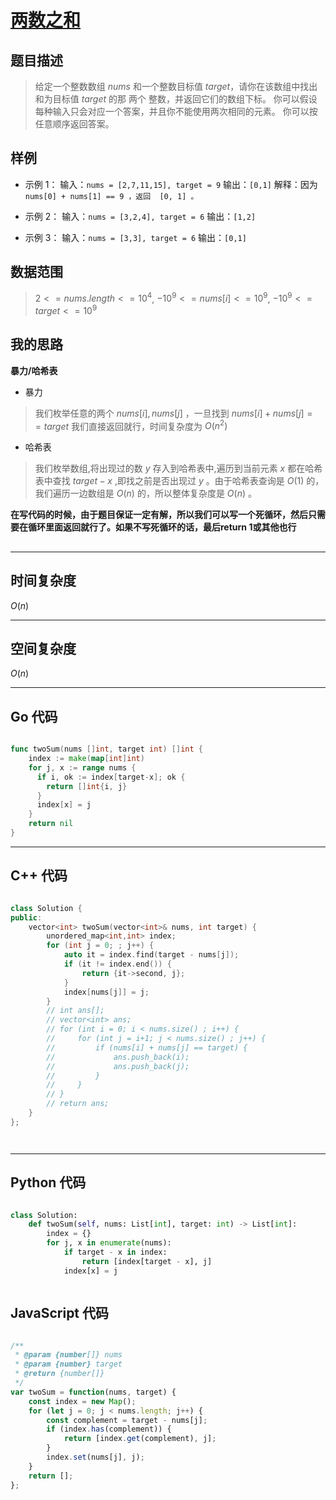 # [两数之和](https://leetcode.cn/problems/two-sum/description/?envType=study-plan-v2&envId=top-100-liked)
## 题目描述 

> 给定一个整数数组 $nums$ 和一个整数目标值 $target$，请你在该数组中找出 和为目标值 $target$  的那 两个 整数，并返回它们的数组下标。
你可以假设每种输入只会对应一个答案，并且你不能使用两次相同的元素。
你可以按任意顺序返回答案。

## 样例

> 
- 示例 1：
    输入：` nums = [2,7,11,15], target = 9 `
    输出：` [0,1] `
    解释：因为 ` nums[0] + nums[1] == 9 ，返回  [0, 1] 。`

- 示例 2：
    输入：` nums = [3,2,4], target = 6 `
    输出：` [1,2] `
- 示例 3：
    输入：` nums = [3,3], target = 6 `
    输出：` [0,1] `



## 数据范围
> $2 <= nums.length <= 10^4$,
  $-10^9 <= nums[i] <= 10^9$,
  $-10^9 <= target <= 10^9$




## 我的思路

**暴力/哈希表**


- 暴力
> 我们枚举任意的两个 $nums[i], nums[j]$ ，一旦找到 $nums[i] + nums[j] == target$ 我们直接返回就行，时间复杂度为 $O(n^2)$

- 哈希表
> 我们枚举数组,将出现过的数 $y$ 存入到哈希表中,遍历到当前元素 $x$ 都在哈希表中查找 $target - x$ ,即找之前是否出现过 $y$  。由于哈希表查询是 $O(1)$ 的，我们遍历一边数组是 $O(n)$ 的，所以整体复杂度是 $O(n)$ 。

**在写代码的时候，由于题目保证一定有解，所以我们可以写一个死循环，然后只需要在循环里面返回就行了。如果不写死循环的话，最后return 1或其他也行**

##
---

## 时间复杂度

$O(n)$

---

## 空间复杂度

$O(n)$

---

## Go 代码

```Go

func twoSum(nums []int, target int) []int {
    index := make(map[int]int)
    for j, x := range nums {
      if i, ok := index[target-x]; ok {
        return []int{i, j}
      }
      index[x] = j
    }
    return nil
}


```
---

## C++ 代码

```C++

class Solution {
public:
    vector<int> twoSum(vector<int>& nums, int target) {
        unordered_map<int,int> index;
        for (int j = 0; ; j++) {
            auto it = index.find(target - nums[j]);
            if (it != index.end()) {
                return {it->second, j};
            }
            index[nums[j]] = j;
        }
        // int ans[];
        // vector<int> ans;
        // for (int i = 0; i < nums.size() ; i++) {
        //     for (int j = i+1; j < nums.size() ; j++) {
        //         if (nums[i] + nums[j] == target) {
        //             ans.push_back(i);
        //             ans.push_back(j);
        //         }
        //     }
        // }
        // return ans;
    }
};




```
---
## Python 代码

```Python

class Solution:
    def twoSum(self, nums: List[int], target: int) -> List[int]:
        index = {}
        for j, x in enumerate(nums):
            if target - x in index:
                return [index[target - x], j]
            index[x] = j



```



## JavaScript 代码

```JavaScript

/**
 * @param {number[]} nums
 * @param {number} target
 * @return {number[]}
 */
var twoSum = function(nums, target) {
    const index = new Map();
    for (let j = 0; j < nums.length; j++) {
        const complement = target - nums[j];
        if (index.has(complement)) {
            return [index.get(complement), j];
        }
        index.set(nums[j], j);
    }
    return [];
};

```
